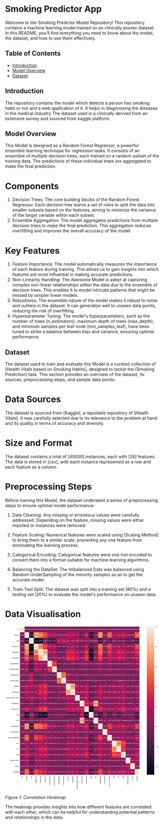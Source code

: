 # Smoking Predictor App

Welcome to the Smoking Predictor Model Repository! This repository contains a  machine learning model trained on an clinically proven dataset. In this README, you'll find everything you need to know about the model, the dataset, and how to use them effectively.

## Table of Contents

- [Introduction](#introduction)
- [Model Overview](#model-overview)
- [Dataset](#dataset)

## Introduction

The repository contains the model which detects a person has smoking habit or not and a web application of it. It helps in diagonosing the diseases in the medical industry
The dataset used is a clinically derived from an extensive survey and sourced from kaggle platform.

## Model Overview

This Model is designed as a Random Forest Regressor, a powerful ensemble learning technique for regression tasks. It consists of an ensemble of multiple decision trees, each trained on a random subset of the training data. The predictions of these individual trees are aggregated to make the final prediction.

# Components
1. Decision Trees: The core building blocks of the Random Forest Regressor. Each decision tree learns a set of rules to split the data into smaller subsets based on the features, aiming to minimize the variance of the target variable within each subset.
2. Ensemble Aggregation: The model aggregates predictions from multiple decision trees to make the final prediction. This aggregation reduces overfitting and improves the overall accuracy of the model.
# Key Features
1. Feature Importance: The model automatically measures the importance of each feature during training. This allows us to gain insights into which features are most influential in making accurate predictions.
2. Non-Linearity Handling: The Awesome Model is adept at capturing complex non-linear relationships within the data due to the ensemble of decision trees. This enables it to model intricate patterns that might be missed by simpler linear models.
3. Robustness: The ensemble nature of the model makes it robust to noise and outliers in the dataset. It can generalize well to unseen data points, reducing the risk of overfitting.
4. Hyperparameter Tuning: The model's hyperparameters, such as the number of trees (n_estimators), maximum depth of trees (max_depth), and minimum samples per leaf node (min_samples_leaf), have been tuned to strike a balance between bias and variance, ensuring optimal performance.

## Dataset

The dataset used to train and evaluate this  Model is a curated collection of [Health Vitals based on Smoking Habits], designed to tackle the [Smoking Prediction] task. This section provides an overview of the dataset, its sources, preprocessing steps, and sample data points.

# Data Sources
The dataset is sourced from [Kaggle], a reputable repository of [Health Vitals]. It was carefully selected due to its relevance to the problem at hand and its quality in terms of accuracy and diversity.

# Size and Format
The dataset contains a total of [40000] instances, each with [26] features. The data is stored in [csv], with each instance represented as a row and each feature as a column.

# Preprocessing Steps
Before training this Model, the dataset underwent a series of preprocessing steps to ensure optimal model performance:

1. Data Cleaning: Any missing or erroneous values were carefully addressed. Depending on the feature, missing values were either imputed or instances were removed.

2. Feature Scaling: Numerical features were scaled using [Scaling Method] to bring them to a similar scale, preventing any one feature from dominating the learning process.

3. Categorical Encoding: Categorical features were one-hot encoded to convert them into a format suitable for machine learning algorithms.

4. Balancing the DataSet: The Imbalanced Data was balanced using Random UnderSampling of the minority samples so as to get the accurate model

5. Train-Test Split: The dataset was split into a training set (80%) and a testing set (20%) to evaluate the model's performance on unseen data.

# Data Visualisation
![Correlation](correlation.png)

*Figure 1: Correlation Heatmap*

The heatmap provides insights into how different features are correlated with each other, which can be helpful for understanding potential patterns and relationships in the data.

